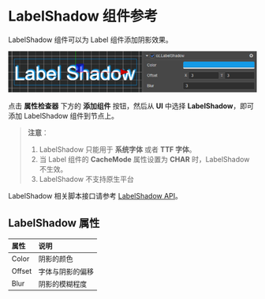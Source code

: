 # LabelShadow 组件参考

LabelShadow 组件可以为 Label 组件添加阴影效果。

![label-shadow](label/label-shadow.png)

点击 **属性检查器** 下方的 **添加组件** 按钮，然后从 **UI** 中选择 **LabelShadow**，即可添加 LabelShadow 组件到节点上。

> **注意**：
>
> 1. LabelShadow 只能用于 **系统字体** 或者 **TTF 字体**。
> 2. 当 Label 组件的 **CacheMode** 属性设置为 **CHAR** 时，LabelShadow 不生效。
> 3. LabelShadow 不支持原生平台

LabelShadow 相关脚本接口请参考 [LabelShadow API](%__APIDOC__%/api/zh/classes/ui.labelshadow.html)。

## LabelShadow 属性

| 属性 | 说明 |
| :----- | :------------ |
| Color  | 阴影的颜色      |
| Offset | 字体与阴影的偏移 |
| Blur   | 阴影的模糊程度   |
